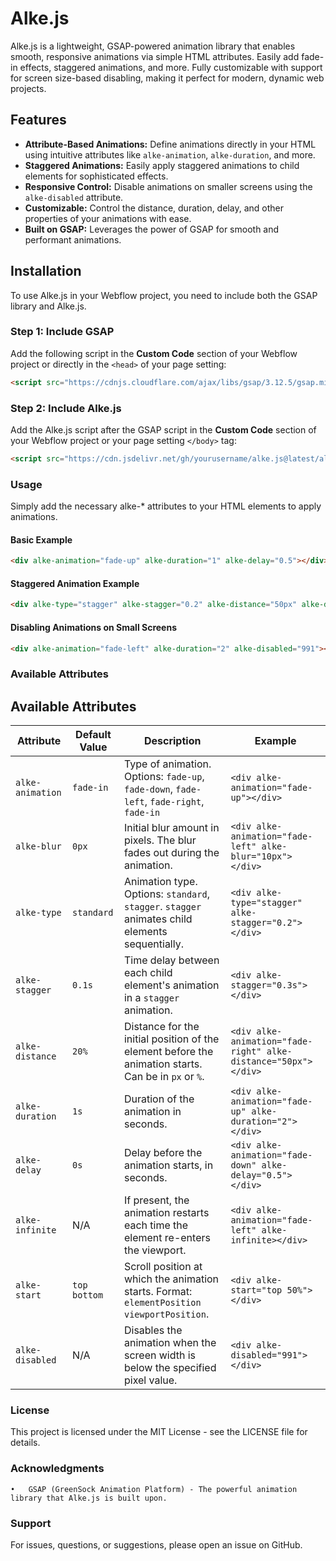 # Alke.js

Alke.js is a lightweight, GSAP-powered animation library that enables smooth, responsive animations via simple HTML attributes. Easily add fade-in effects, staggered animations, and more. Fully customizable with support for screen size-based disabling, making it perfect for modern, dynamic web projects.

## Features
- **Attribute-Based Animations:** Define animations directly in your HTML using intuitive attributes like `alke-animation`, `alke-duration`, and more.
- **Staggered Animations:** Easily apply staggered animations to child elements for sophisticated effects.
- **Responsive Control:** Disable animations on smaller screens using the `alke-disabled` attribute.
- **Customizable:** Control the distance, duration, delay, and other properties of your animations with ease.
- **Built on GSAP:** Leverages the power of GSAP for smooth and performant animations.

## Installation

To use Alke.js in your Webflow project, you need to include both the GSAP library and Alke.js.

### Step 1: Include GSAP

Add the following script in the **Custom Code** section of your Webflow project or directly in the `<head>` of your page setting:

```html
<script src="https://cdnjs.cloudflare.com/ajax/libs/gsap/3.12.5/gsap.min.js"></script>
```

### Step 2: Include Alke.js

Add the Alke.js script after the GSAP script in the **Custom Code** section of your Webflow project or your page setting `</body>` tag:

```html
<script src="https://cdn.jsdelivr.net/gh/yourusername/alke.js@latest/alke.js"></script>
```

### Usage

Simply add the necessary alke-* attributes to your HTML elements to apply animations.

#### Basic Example
```html
<div alke-animation="fade-up" alke-duration="1" alke-delay="0.5"></div>
```

#### Staggered Animation Example
```html
<div alke-type="stagger" alke-stagger="0.2" alke-distance="50px" alke-duration="1"></div>
```

#### Disabling Animations on Small Screens
```html
<div alke-animation="fade-left" alke-duration="2" alke-disabled="991"></div>
```

### Available Attributes

## Available Attributes

| Attribute       | Default Value | Description                                                                 | Example                                                      |
|-----------------|---------------|-----------------------------------------------------------------------------|--------------------------------------------------------------|
| `alke-animation`| `fade-in`     | Type of animation. Options: `fade-up`, `fade-down`, `fade-left`, `fade-right`, `fade-in` | `<div alke-animation="fade-up"></div>`                        |
| `alke-blur`     | `0px`         | Initial blur amount in pixels. The blur fades out during the animation.      | `<div alke-animation="fade-left" alke-blur="10px"></div>`     |
| `alke-type`     | `standard`    | Animation type. Options: `standard`, `stagger`. `stagger` animates child elements sequentially. | `<div alke-type="stagger" alke-stagger="0.2"></div>`          |
| `alke-stagger`  | `0.1s`        | Time delay between each child element's animation in a `stagger` animation.  | `<div alke-stagger="0.3s"></div>`                             |
| `alke-distance` | `20%`         | Distance for the initial position of the element before the animation starts. Can be in `px` or `%`. | `<div alke-animation="fade-right" alke-distance="50px"></div>`|
| `alke-duration` | `1s`          | Duration of the animation in seconds.                                        | `<div alke-animation="fade-up" alke-duration="2"></div>`      |
| `alke-delay`    | `0s`          | Delay before the animation starts, in seconds.                               | `<div alke-animation="fade-down" alke-delay="0.5"></div>`     |
| `alke-infinite` | N/A           | If present, the animation restarts each time the element re-enters the viewport. | `<div alke-animation="fade-left" alke-infinite></div>`        |
| `alke-start`    | `top bottom`  | Scroll position at which the animation starts. Format: `elementPosition viewportPosition`. | `<div alke-start="top 50%"></div>`                            |
| `alke-disabled` | N/A           | Disables the animation when the screen width is below the specified pixel value. | `<div alke-disabled="991"></div>`                             |

### License

This project is licensed under the MIT License - see the LICENSE file for details.

### Acknowledgments

	•	GSAP (GreenSock Animation Platform) - The powerful animation library that Alke.js is built upon.

### Support

For issues, questions, or suggestions, please open an issue on GitHub.
